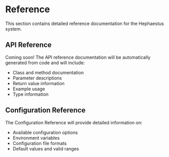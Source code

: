 # Reference

This section contains detailed reference documentation for the Hephaestus system.

## API Reference

Coming soon! The API reference documentation will be automatically generated from code and will include:

- Class and method documentation
- Parameter descriptions
- Return value information
- Example usage
- Type information

## Configuration Reference

The Configuration Reference will provide detailed information on:

- Available configuration options
- Environment variables
- Configuration file formats
- Default values and valid ranges

